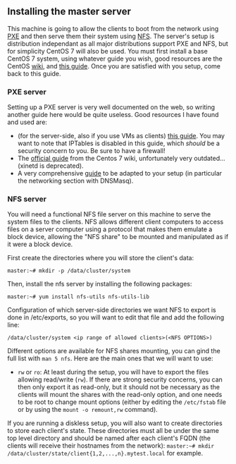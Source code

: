 ## Installing the master server
This machine is going to allow the clients to boot from the network using [PXE](https://en.wikipedia.org/wiki/Preboot_Execution_Environment) and then serve them their system using [NFS](https://en.wikipedia.org/wiki/Network_File_System). The server's setup is distribution independant as all major distributions support PXE and NFS, but for simplicity CentOS 7 will also be used. You must first install a base CentOS 7 system, using whatever guide you wish, good resources are the CentOS [wiki](https://wiki.centos.org/), and [this guide](http://www.tecmint.com/centos-7-installation/). Once you are satisfied with you setup, come back to this guide.

### PXE server
Setting up a PXE server is very well documented on the web, so writing another guide here would be quite useless. Good resources I have found and used are:

* (for the server-side, also if you use VMs as clients) [this guide](https://websetnet.com/install-pxe-server-and-configure-pxe-client-on-centos-7/). You may want to note that IPTables is disabled in this guide, which *should* be a security concern to you. Be sure to have a firewall!
* The [official guide](https://wiki.centos.org/HowTos/PXE/PXE_Setup/) from the Centos 7 wiki, unfortunately very outdated... (xinetd is deprecated).
* A very comprehensive [guide](http://www.tecmint.com/install-pxe-network-boot-server-in-centos-7/) to be adapted to your setup (in particular the networking section with DNSMasq).

### NFS server
You will need a functional NFS file server on this machine to serve the system files to the clients. NFS allows different client computers to access files on a server computer using a protocol that makes them emulate a block device, allowing the "NFS share" to be mounted and manipulated as if it were a block device. 

First create the directories where you will store the client's data:
```
master:~# mkdir -p /data/cluster/system
```
Then, install the nfs server by installing the following packages: 
```
master:~# yum install nfs-utils nfs-utils-lib
```
Configuration of which server-side directories we want NFS to export is done in /etc/exports, so you will want to edit that file and add the following line:
```
/data/cluster/system <ip range of allowed clients>(<NFS OPTIONS>)
```
Different options are available for NFS shares mounting, you can gind the full list with `man 5 nfs`. Here are the main ones that we will want to use:
* `rw` or `ro`: At least during the setup, you will have to export the files allowing read/write (`rw`). If there are strong security concerns, you can then only export it as read-only, but it should not be necessary as the clients will mount the shares with the read-only option, and one needs to be root to change mount options (either by editing the `/etc/fstab` file or by using the `mount -o remount,rw` command).

If you are running a diskless setup, you will also want to create directories to store each client's state. These directories must all be under the same top level directory and should be named after each client's FQDN (the clients will receive their hostnames from the network): `master:~# mkdir /data/cluster/state/client{1,2,...,n}.mytest.local` for example.
